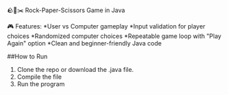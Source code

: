 🪨📄✂️ Rock-Paper-Scissors Game in Java

🎮 Features:
*User vs Computer gameplay
*Input validation for player choices
*Randomized computer choices
*Repeatable game loop with "Play Again" option
*Clean and beginner-friendly Java code

##How to Run

1. Clone the repo or download the .java file.
2. Compile the file
3. Run the program

